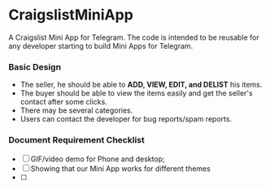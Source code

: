 # CraigslistMiniApp
A Craigslist Mini App for Telegram. The code is intended to be reusable for any developer starting to build Mini Apps for Telegram.

### Basic Design

* The seller, he should be able to __ADD, VIEW, EDIT, and DELIST__ his items.
* The buyer should be able to view the items easily and get the seller's contact after some clicks.
* There may be several categories.
* Users can contact the developer for bug reports/spam reports.

### Document Requirement Checklist

- [ ] GIF/video demo for Phone and desktop;
- [ ] Showing that our Mini App works for different themes
- [ ] 
